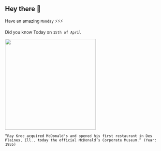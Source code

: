 ## Hey there 👋
Have an amazing `Monday` ⚡⚡⚡

Did you know Today on `15th of April`
 
 [<img src="https://upload.wikimedia.org/wikipedia/commons/c/c6/McDonalds_Museum.jpg" width="300" />](https://en.wikipedia.org/wiki/McDonald%27s_No._1_Store_Museum) 
 ```
“Ray Kroc acquired McDonald's and opened his first restaurant in Des Plaines, Ill., today the official McDonald’s Corporate Museum.” (Year: 1955)
```
